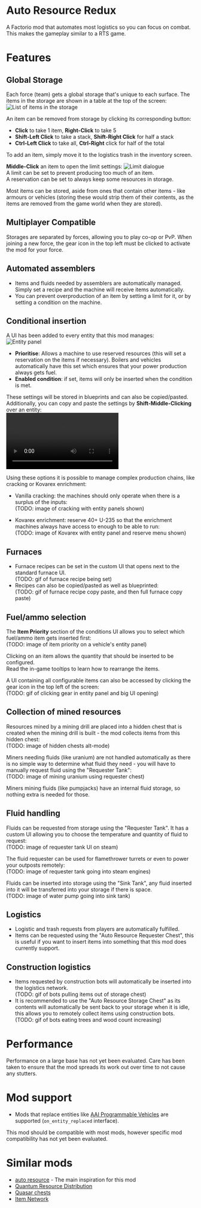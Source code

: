 # Auto Resource Redux
A Factorio mod that automates most logistics so you can focus on combat.
This makes the gameplay similar to a RTS game.

# Features
## Global Storage
Each force (team) gets a global storage that's unique to each surface.
  The items in the storage are shown in a table at the top of the screen:  
  ![List of items in the storage](https://raw.githubusercontent.com/udf/factorio-auto-resource-redux/master/images/resource-list.png)

An item can be removed from storage by clicking its corresponding button:
- **Click** to take 1 item, **Right-Click** to take 5
- **Shift-Left Click** to take a stack, **Shift-Right Click** for half a stack
- **Ctrl-Left Click** to take all, **Ctrl-Right** click for half of the total

To add an item, simply move it to the logistics trash in the inventory screen.

**Middle-Click** an item to open the limit settings:
![Limit dialogue](https://raw.githubusercontent.com/udf/factorio-auto-resource-redux/master/images/resource-limit.png)  
A limit can be set to prevent producing too much of an item.  
A reservation can be set to always keep some resources in storage.

Most items can be stored, aside from ones that contain other items - like armours or vehicles (storing these would strip them of their contents, as the items are removed from the game world when they are stored).

## Multiplayer Compatible
Storages are separated by forces, allowing you to play co-op or PvP.
When joining a new force, the gear icon in the top left must be clicked to activate the mod for your force.

## Automated assemblers
- Items and fluids needed by assemblers are automatically managed. Simply set a recipe and the machine will receive items automatically.
- You can prevent overproduction of an item by setting a limit for it, or by setting a condition on the machine.

## Conditional insertion
A UI has been added to every entity that this mod manages:  
![Entity panel](https://raw.githubusercontent.com/udf/factorio-auto-resource-redux/master/images/entity-panel.png)
- **Prioritise**: Allows a machine to use reserved resources (this will set a reservation on the items if necessary). Boilers and vehicles automatically have this set which ensures that your power production always gets fuel.
- **Enabled condition**: if set, items will only be inserted when the condition is met.

These settings will be stored in blueprints and can also be copied/pasted.  
Additionally, you can copy and paste the settings by **Shift-Middle-Clicking** over an entity:  
![Entity settings copy+paste](https://raw.githubusercontent.com/udf/factorio-auto-resource-redux/master/images/entity-settings-tool.mp4)

Using these options it is possible to manage complex production chains, like cracking or Kovarex enrichment:

- Vanilla cracking: the machines should only operate when there is a surplus of the inputs:  
(TODO: image of cracking with entity panels shown)

- Kovarex enrichment: reserve 40+ U-235 so that the enrichment machines always have access to enough to be able to run:  
(TODO: image of Kovarex with entity panel and reserve menu shown)

## Furnaces
- Furnace recipes can be set in the custom UI that opens next to the standard furnace UI.  
(TODO: gif of furnace recipe being set)
- Recipes can also be copied/pasted as well as blueprinted:  
(TODO: gif of furnace recipe copy paste, and then full furnace copy paste)

## Fuel/ammo selection
The **Item Priority** section of the conditions UI allows you to select which fuel/ammo item gets inserted first:  
(TODO: image of item priority on a vehicle's entity panel)

Clicking on an item allows the quantity that should be inserted to be configured.  
Read the in-game tooltips to learn how to rearrange the items.

A UI containing all configurable items can also be accessed by clicking the gear icon in the top left of the screen:  
(TODO: gif of clicking gear in entity panel and big UI opening)

## Collection of mined resources
Resources mined by a mining drill are placed into a hidden chest that is created when the mining drill is built - the mod collects items from this hidden chest:  
(TODO: image of hidden chests alt-mode)

Miners needing fluids (like uranium) are not handled automatically as there is no simple way to determine what fluid they need - you will have to manually request fluid using the "Requester Tank":  
(TODO: image of mining uranium using requester chest)

Miners mining fluids (like pumpjacks) have an internal fluid storage, so nothing extra is needed for those.

## Fluid handling
Fluids can be requested from storage using the "Requester Tank". It has a custom UI allowing you to choose the temperature and quantity of fluid to request:  
(TODO: image of requester tank UI on steam)

The fluid requester can be used for flamethrower turrets or even to power your outposts remotely:  
(TODO: image of requester tank going into steam engines)

Fluids can be inserted into storage using the "Sink Tank", any fluid inserted into it will be transferred into your storage if there is space.  
(TODO: image of water pump going into sink tank)

## Logistics
- Logistic and trash requests from players are automatically fulfilled.
- Items can be requested using the "Auto Resource Requester Chest", this is useful if you want to insert items into something that this mod does currently support.

## Construction logistics
- Items requested by construction bots will automatically be inserted into the logistics network.  
(TODO: gif of bots pulling items out of storage chest)
- It is recommended to use the "Auto Resource Storage Chest" as its contents will automatically be sent back to your storage when it is idle, this allows you to remotely collect items using construction bots.  
(TODO: gif of bots eating trees and wood count increasing)

# Performance
Performance on a large base has not yet been evaluated. Care has been taken to ensure that the mod spreads its work out over time to not cause any stutters.

# Mod support
- Mods that replace entities like [AAI Programmable Vehicles](https://mods.factorio.com/mod/aai-programmable-vehicles) are supported (`on_entity_replaced` interface).

This mod should be compatible with most mods, however specific mod compatibility has not yet been evaluated.

# Similar mods
- [auto resource](https://mods.factorio.com/mod/auto-resource) - The main inspiration for this mod
- [Quantum Resource Distribution](https://mods.factorio.com/mod/QuantumResourceDistribution2)
- [Quasar chests](https://mods.factorio.com/mod/quasar-chest)
- [Item Network](https://mods.factorio.com/mod/item-network)